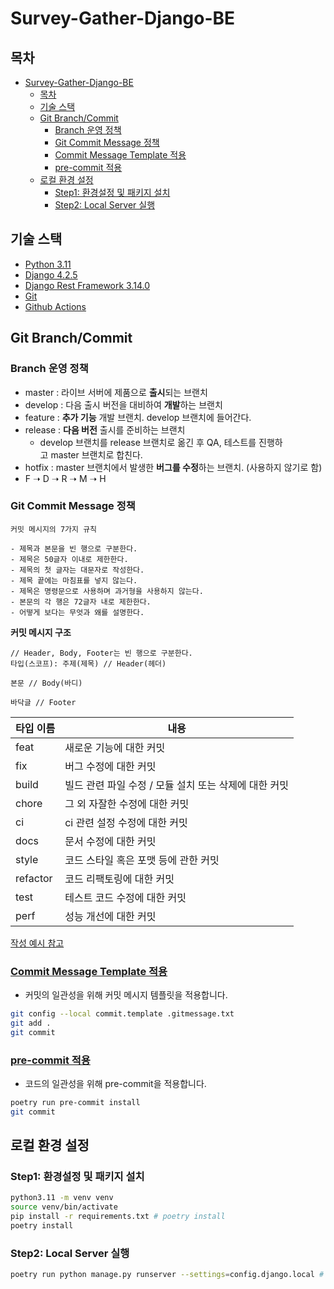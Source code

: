 # Survey-Gather-Django-BE

<!-- toc -->
## 목차
- [Survey-Gather-Django-BE](#survey-gather-django-be)
  - [목차](#목차)
  - [기술 스택](#기술-스택)
  - [Git Branch/Commit](#git-branchcommit)
    - [Branch 운영 정책](#branch-운영-정책)
    - [Git Commit Message 정책](#git-commit-message-정책)
    - [Commit Message Template 적용](#commit-message-template-적용)
    - [pre-commit 적용](#pre-commit-적용)
  - [로컬 환경 설정](#로컬-환경-설정)
    - [Step1: 환경설정 및 패키지 설치](#step1-환경설정-및-패키지-설치)
    - [Step2: Local Server 실행](#step2-local-server-실행)

<!-- tocstop -->
## 기술 스택
- [Python 3.11](https://www.python.org/)
- [Django 4.2.5](https://docs.djangoproject.com/ko/4.2/intro/)
- [Django Rest Framework 3.14.0](https://www.django-rest-framework.org/)
- [Git](https://git-scm.com/docs)
- [Github Actions](https://docs.github.com/ko/actions)


## Git Branch/Commit
### Branch 운영 정책

- master : 라이브 서버에 제품으로 **출시**되는 브랜치
- develop : 다음 출시 버전을 대비하여 **개발**하는 브랜치
- feature : **추가 기능** 개발 브랜치. develop 브랜치에 들어간다.
- release : **다음 버전** 출시를 준비하는 브랜치
    - develop 브랜치를 release 브랜치로 옮긴 후 QA, 테스트를 진행하고 master 브랜치로 합친다.
- hotfix : master 브랜치에서 발생한 **버그를 수정**하는 브랜치. (사용하지 않기로 함)
- F ➝ D ➝ R ➝ M ➝ H

### Git Commit Message 정책
```
커밋 메시지의 7가지 규칙

- 제목과 본문을 빈 행으로 구분한다.
- 제목은 50글자 이내로 제한한다.
- 제목의 첫 글자는 대문자로 작성한다.
- 제목 끝에는 마침표를 넣지 않는다.
- 제목은 명령문으로 사용하며 과거형을 사용하지 않는다.
- 본문의 각 행은 72글자 내로 제한한다.
- 어떻게 보다는 무엇과 왜를 설명한다.
```
**커밋 메시지 구조**

```
// Header, Body, Footer는 빈 행으로 구분한다.
타입(스코프): 주제(제목) // Header(헤더)

본문 // Body(바디)

바닥글 // Footer
```

| 타입 이름 | 내용 |
| --- | --- |
| feat | 새로운 기능에 대한 커밋 |
| fix | 버그 수정에 대한 커밋 |
| build | 빌드 관련 파일 수정 / 모듈 설치 또는 삭제에 대한 커밋 |
| chore | 그 외 자잘한 수정에 대한 커밋 |
| ci | ci 관련 설정 수정에 대한 커밋 |
| docs | 문서 수정에 대한 커밋 |
| style | 코드 스타일 혹은 포맷 등에 관한 커밋 |
| refactor | 코드 리팩토링에 대한 커밋 |
| test | 테스트 코드 수정에 대한 커밋 |
| perf | 성능 개선에 대한 커밋 |

[작성 예시 참고](https://tinyurl.com/yrmvw4fo)

### [Commit Message Template 적용](https://velog.io/@bky373/Git-%EC%BB%A4%EB%B0%8B-%EB%A9%94%EC%8B%9C%EC%A7%80-%ED%85%9C%ED%94%8C%EB%A6%BF)
- 커밋의 일관성을 위해 커밋 메시지 템플릿을 적용합니다.
```bash
git config --local commit.template .gitmessage.txt
git add .
git commit
```

### [pre-commit 적용](https://www.daleseo.com/pre-commit/)
- 코드의 일관성을 위해 pre-commit을 적용합니다.
```bash
poetry run pre-commit install
git commit
```
## 로컬 환경 설정
### Step1: 환경설정 및 패키지 설치
```bash
python3.11 -m venv venv
source venv/bin/activate
pip install -r requirements.txt # poetry install
poetry install
```

### Step2: Local Server 실행
```bash
poetry run python manage.py runserver --settings=config.django.local # local 환경 실행
```
